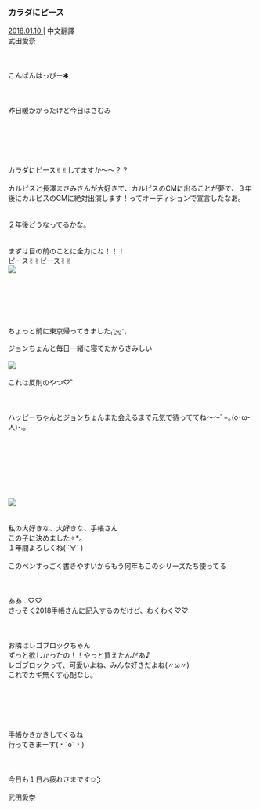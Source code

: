 ### カラダにピース
<a target="_blank" rel="noreferrer noopener" href="http://blog.nanabunnonijyuuni.com/s/n227/diary/detail/240?ima=3212&cd=blog">2018.01.10 </a>| 中文翻譯<a target="_blank" rel="noreferrer noopener" href=""></a><br>
武田愛奈<br><br><br><br>
こんばんはっぴー✱︎<br><br><br><br>
昨日暖かかったけど今日はさむみ<br><br><br><br><br><br><br>
カラダにピース✌︎✌︎してますか〜〜？？<br><br>
カルピスと長澤まさみさんが大好きで、カルピスのCMに出ることが夢で、３年後にカルピスのCMに絶対出演します！ってオーディションで宣言したなあ。<br><br><br>
２年後どうなってるかな。<br><br><br>
まずは目の前のことに全力にね！！！<br>
ピース✌︎✌︎ピース✌︎✌︎<br>
<img src="../../../../../Album/Backup/Blog/Aina/Jan2018/20180110_Blog_Aina_#1.jpg"><br><br><br><br><br><br><br>
ちょっと前に東京帰ってきました₍ᵔ·͈༝·͈ᵔ₎<br>
ジョンちょんと毎日一緒に寝てたからさみしい<br><br>
<img src="../../../../../Album/Backup/Blog/Aina/Jan2018/20180110_Blog_Aina_#2.jpg"><br><br>
これは反則のやつ♡︎ʾʾ<br><br><br><br>
ハッピーちゃんとジョンちょんまた会えるまで元気で待っててね〜〜ﾟ+｡(o･ω-人)･.｡<br><br><br><br><br><br><br><br><br>
<img src="../../../../../Album/Backup/Blog/Aina/Jan2018/20180110_Blog_Aina_#3.jpg"><br><br><br>
私の大好きな、大好きな、手帳さん<br>
この子に決めました✧︎*。<br>
１年間よろしくね( ´∀` )<br><br>
このペンすっごく書きやすいからもう何年もこのシリーズたち使ってる<br><br><br><br>
ああ…♡♡<br>
さっそく2018手帳さんに記入するのだけど、わくわく♡♡<br><br><br><br>
お隣はレゴブロックちゃん<br>
ずっと欲しかったの！！やっと買えたんだあ♪<br>
レゴブロックって、可愛いよね、みんな好きだよね(〃ω〃)<br>
これでカギ無くす心配なし。<br><br><br><br><br><br><br>
手帳かきかきしてくるね<br>
行ってきまーす(﹡ˆoˆ﹡)<br><br><br><br>
今日も１日お疲れさまです✩︎⡱<br><br>
武田愛奈